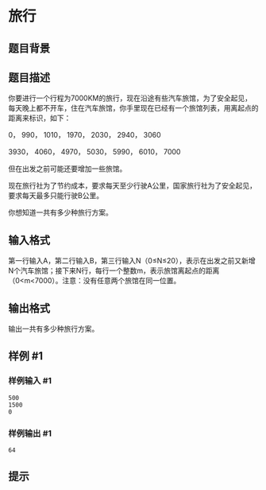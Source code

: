 # 旅行

## 题目背景



## 题目描述

你要进行一个行程为7000KM的旅行，现在沿途有些汽车旅馆，为了安全起见，每天晚上都不开车，住在汽车旅馆，你手里现在已经有一个旅馆列表，用离起点的距离来标识，如下：

0， 990， 1010， 1970， 2030， 2940， 3060

3930， 4060， 4970， 5030， 5990， 6010， 7000

但在出发之前可能还要增加一些旅馆。

现在旅行社为了节约成本，要求每天至少行驶A公里，国家旅行社为了安全起见，要求每天最多只能行驶B公里。

你想知道一共有多少种旅行方案。


## 输入格式

第一行输入A，第二行输入B，第三行输入N（0≤N≤20），表示在出发之前又新增N个汽车旅馆；接下来N行，每行一个整数m，表示旅馆离起点的距离（0<m<7000）。注意：没有任意两个旅馆在同一位置。


## 输出格式

输出一共有多少种旅行方案。


## 样例 #1

### 样例输入 #1
```
500
1500
0
```

### 样例输出 #1

```
64
```

## 提示


